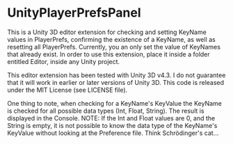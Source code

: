 UnityPlayerPrefsPanel
=====================

This is a Unity 3D editor extension for checking and setting KeyName values in PlayerPrefs, confirming the existence of a KeyName, as well as resetting all PlayerPrefs.  Currently, you an only set the value of KeyNames that already exist. In order to use this extension, place it inside a folder entitled Editor, inside any Unity project.

This editor extension has been tested with Unity 3D v4.3. I do not guarantee that it will work in earlier or later versions of Unity 3D. This code is released under the MIT License (see LICENSE file).

One thing to note, when checking for a KeyName's KeyValue the KeyName is checked for all possible data types (Int, Float, String). The result is displayed in the Console. NOTE: If the Int and Float values are 0, and the String is empty, it is not possible to know the data type of the KeyName's KeyValue without looking at the Preference file. Think Schrödinger's cat...
